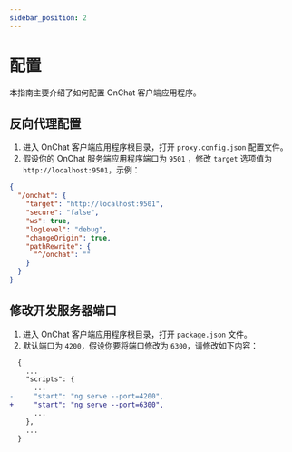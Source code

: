 ```yaml
---
sidebar_position: 2
---
```


# 配置

本指南主要介绍了如何配置 OnChat 客户端应用程序。

## 反向代理配置

1. 进入 OnChat 客户端应用程序根目录，打开 `proxy.config.json` 配置文件。
1. 假设你的 OnChat 服务端应用程序端口为 `9501` ，修改 `target` 选项值为 `http://localhost:9501`，示例：

  ```json title="proxy.config.json"
  {
    "/onchat": {
      "target": "http://localhost:9501",
      "secure": "false",
      "ws": true,
      "logLevel": "debug",
      "changeOrigin": true,
      "pathRewrite": {
        "^/onchat": ""
      }
    }
  }
  ```

## 修改开发服务器端口

1. 进入 OnChat 客户端应用程序根目录，打开 `package.json` 文件。
1. 默认端口为 `4200`，假设你要将端口修改为 `6300`，请修改如下内容：

```diff title="package.json"
  {
    ...
    "scripts": {
      ...
-     "start": "ng serve --port=4200",
+     "start": "ng serve --port=6300",
      ...
    },
    ...
  }
```
